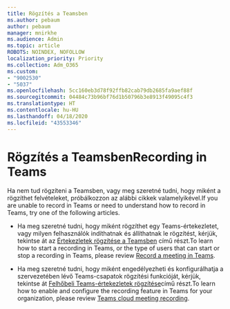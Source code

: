 ```yaml
---
title: Rögzítés a Teamsben
ms.author: pebaum
author: pebaum
manager: mnirkhe
ms.audience: Admin
ms.topic: article
ROBOTS: NOINDEX, NOFOLLOW
localization_priority: Priority
ms.collection: Adm_O365
ms.custom:
- "9002530"
- "5037"
ms.openlocfilehash: 5cc160eb3d78f92ffb82cab79db2685fa9aef88f
ms.sourcegitcommit: 04484c73b96bf76d1b50796b3e8913f49095c4f3
ms.translationtype: HT
ms.contentlocale: hu-HU
ms.lasthandoff: 04/18/2020
ms.locfileid: "43553346"
---
```

# <a name="recording-in-teams"></a><span data-ttu-id="3ffc4-102">Rögzítés a Teamsben</span><span class="sxs-lookup"><span data-stu-id="3ffc4-102">Recording in Teams</span></span>

<span data-ttu-id="3ffc4-103">Ha nem tud rögzíteni a Teamsben, vagy meg szeretné tudni, hogy miként a rögzíthet felvételeket, próbálkozzon az alábbi cikkek valamelyikével.</span><span class="sxs-lookup"><span data-stu-id="3ffc4-103">If you are unable to record in Teams or need to understand how to record in Teams, try one of the following articles.</span></span>

- <span data-ttu-id="3ffc4-104">Ha meg szeretné tudni, hogy miként rögzíthet egy Teams-értekezletet, vagy milyen felhasználók indíthatnak és állíthatnak le rögzítést, kérjük, tekintse át az [Értekezletek rögzítése a Teamsben](https://support.office.com/client/34dfbe7f-b07d-4a27-b4c6-de62f1348c24) című részt.</span><span class="sxs-lookup"><span data-stu-id="3ffc4-104">To learn how to start a recording in Teams, or the type of users that can start or stop a recording in Teams, please review [Record a meeting in Teams](https://support.office.com/client/34dfbe7f-b07d-4a27-b4c6-de62f1348c24).</span></span>

- <span data-ttu-id="3ffc4-105">Ha meg szeretné tudni, hogy miként engedélyezheti és konfigurálhatja a szervezetében lévő Teams-csapatok rögzítési funkcióját, kérjük, tekintse át [Felhőbeli Teams-értekezletek rögzítése](https://docs.microsoft.com/microsoftteams/cloud-recording)című részt.</span><span class="sxs-lookup"><span data-stu-id="3ffc4-105">To learn how to enable and configure the recording feature in Teams for your organization, please review [Teams cloud meeting recording](https://docs.microsoft.com/microsoftteams/cloud-recording).</span></span>
